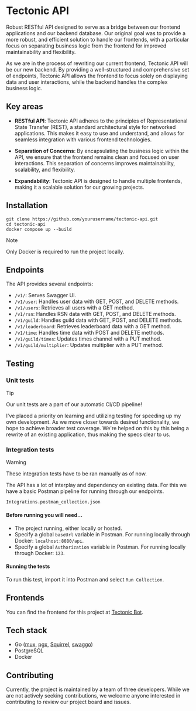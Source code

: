 # Tectonic API

Robust RESTful API designed to serve as a bridge between our frontend applications and our backend database. Our original goal was to provide a more robust, and efficient solution to handle our frontends, with a particular focus on separating business logic from the frontend for improved maintainability and flexibility.

As we are in the process of rewriting our current frontend, Tectonic API will be our new backend. By providing a well-structured and comprehensive set of endpoints, Tectonic API allows the frontend to focus solely on displaying data and user interactions, while the backend handles the complex business logic.

## Key areas

- **RESTful API**: Tectonic API adheres to the principles of Representational State Transfer (REST), a standard architectural style for networked applications. This makes it easy to use and understand, and allows for seamless integration with various frontend technologies.

- **Separation of Concerns**: By encapsulating the business logic within the API, we ensure that the frontend remains clean and focused on user interactions. This separation of concerns improves maintainability, scalability, and flexibility.

- **Expandability**: Tectonic API is designed to handle multiple frontends, making it a scalable solution for our growing projects.

## Installation

```
git clone https://github.com/yourusername/tectonic-api.git
cd tectonic-api
docker compose up --build
```

> [!NOTE]
> Only Docker is required to run the project locally.

## Endpoints

The API provides several endpoints:

- `/v1/`: Serves Swagger UI.
- `/v1/user`: Handles user data with GET, POST, and DELETE methods.
- `/v1/users`: Retrieves all users with a GET method.
- `/v1/rsn`: Handles RSN data with GET, POST, and DELETE methods.
- `/v1/guild`: Handles guild data with GET, POST, and DELETE methods.
- `/v1/leaderboard`: Retrieves leaderboard data with a GET method.
- `/v1/time`: Handles time data with POST and DELETE methods.
- `/v1/guild/times`: Updates times channel with a PUT method.
- `/v1/guild/multiplier`: Updates multiplier with a PUT method.

## Testing

### Unit tests

> [!TIP]
> Our unit tests are a part of our automatic CI/CD pipeline!

I've placed a priority on learning and utilizing testing for speeding up my own development. As we move closer towards desired functionality, we hope to achieve broader test coverage.
We're helped on this by this being a rewrite of an existing application, thus making the specs clear to us.

### Integration tests

> [!WARNING]
> These integration tests have to be ran manually as of now.

The API has a lot of interplay and dependency on existing data.
For this we have a basic Postman pipeline for running through our endpoints.

`Integrations.postman_collection.json`

#### Before running you will need...

- The project running, either locally or hosted.
- Specify a global `baseUrl` variable in Postman. For running locally through Docker: `localhost:8080/api`.
- Specify a global `Authorization` variable in Postman. For running locally through Docker: `123`.

#### Running the tests

To run this test, import it into Postman and select `Run Collection`.

## Frontends

You can find the frontend for this project at [Tectonic Bot](https://github.com/Miconen/tectonic-bot).

## Tech stack

- Go ([mux](https://github.com/gorilla/mux), [pgx](https://github.com/jackc/pgx/v5), [Squirrel](https://github.com/Masterminds/squirrel), [swaggo](https://github.com/swaggo/swag))
- PostgreSQL
- Docker

## Contributing

Currently, the project is maintained by a team of three developers. While we are not actively seeking contributions, we welcome anyone interested in contributing to review our project board and issues.
